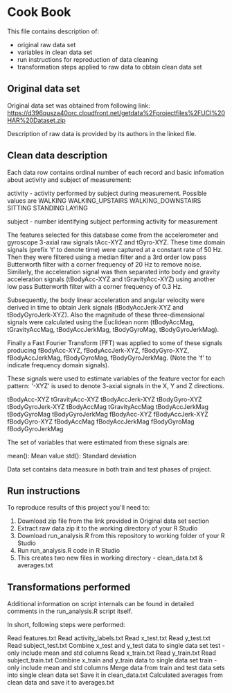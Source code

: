 # Cook Book #

This file contains description of:
- original raw data set
- variables in clean data set
- run instructions for reproduction of data cleaning
- transformation steps applied to raw data to obtain clean data set

## Original data set ##

Original data set was obtained from following link:  https://d396qusza40orc.cloudfront.net/getdata%2Fprojectfiles%2FUCI%20HAR%20Dataset.zip 

Description of raw data is provided by its authors in the linked file.

## Clean data description ##

Each data row contains ordinal number of each record and basic infomation about activity and subject of measurement:

activity - activity performed by subject during measurement. Possible values are WALKING WALKING_UPSTAIRS WALKING_DOWNSTAIRS SITTING STANDING LAYING

subject - number identifying subject performing activity for measurement

The features selected for this database come from the accelerometer and gyroscope 3-axial raw signals tAcc-XYZ and tGyro-XYZ. These time domain signals (prefix 't' to denote time) were captured at a constant rate of 50 Hz. Then they were filtered using a median filter and a 3rd order low pass Butterworth filter with a corner frequency of 20 Hz to remove noise. Similarly, the acceleration signal was then separated into body and gravity acceleration signals (tBodyAcc-XYZ and tGravityAcc-XYZ) using another low pass Butterworth filter with a corner frequency of 0.3 Hz.

Subsequently, the body linear acceleration and angular velocity were derived in time to obtain Jerk signals (tBodyAccJerk-XYZ and tBodyGyroJerk-XYZ). Also the magnitude of these three-dimensional signals were calculated using the Euclidean norm (tBodyAccMag, tGravityAccMag, tBodyAccJerkMag, tBodyGyroMag, tBodyGyroJerkMag).

Finally a Fast Fourier Transform (FFT) was applied to some of these signals producing fBodyAcc-XYZ, fBodyAccJerk-XYZ, fBodyGyro-XYZ, fBodyAccJerkMag, fBodyGyroMag, fBodyGyroJerkMag. (Note the 'f' to indicate frequency domain signals).

These signals were used to estimate variables of the feature vector for each pattern:
'-XYZ' is used to denote 3-axial signals in the X, Y and Z directions.

tBodyAcc-XYZ tGravityAcc-XYZ tBodyAccJerk-XYZ tBodyGyro-XYZ tBodyGyroJerk-XYZ tBodyAccMag tGravityAccMag tBodyAccJerkMag tBodyGyroMag tBodyGyroJerkMag fBodyAcc-XYZ fBodyAccJerk-XYZ fBodyGyro-XYZ fBodyAccMag fBodyAccJerkMag fBodyGyroMag fBodyGyroJerkMag

The set of variables that were estimated from these signals are:

mean(): Mean value std(): Standard deviation

Data set contains data measure in both train and test phases of project.

## Run instructions ##

To reproduce results of this project you'll need to:
1. Download zip file from the link provided in Original data set section
2. Extract raw data zip it to the working directory of your R Studio
3. Download run_analysis.R from this repository to working folder of your R Studio
4. Run run_analysis.R code in R Studio
5. This creates two new files in working directory - clean_data.txt & averages.txt

## Transformations performed ##

Additional information on script internals can be found in detailed comments in the run_analysis.R script itself.

In short, following steps were performed:

Read features.txt
Read activity_labels.txt
Read x_test.txt
Read y_test.txt
Read subject_test.txt
Combine x_test and y_test data to single data set test - only include mean and std columns
Read x_train.txt
Read y_train.txt
Read subject_train.txt
Combine x_train and y_train data to single data set train - only include mean and std columns
Merge data from train and test data sets into single clean data set
Save it in clean_data.txt
Calculated averages from clean data and save it to averages.txt




